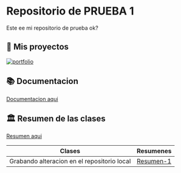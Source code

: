
# Repositorio de PRUEBA 1

Este ee mi repositorio de prueba ok?



## 🔗 Mis proyectos
[![portfolio](https://img.shields.io/badge/my_portfolio-000?style=for-the-badge&logo=ko-fi&logoColor=white)](https://aldoquevedo.tech/)

## 📚 Documentacion

[Documentacion aqui](https://aldoquevedo.tech/)

## 🏛️ Resumen de las clases

[Resumen aqui](https://aldoquevedo.tech/)

| Clases | Resumenes |
| ------ | --------- |
| Grabando alteracion en el repositorio local | [Resumen-1](https://aldoquevedo.tech/)|
